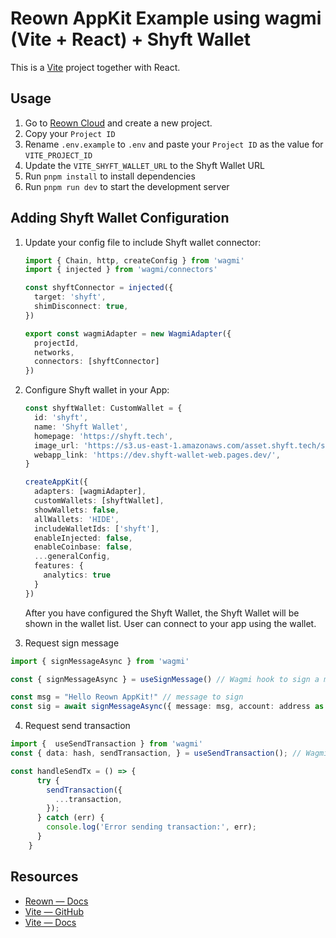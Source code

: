 # Reown AppKit Example using wagmi (Vite + React) + Shyft Wallet

This is a [Vite](https://vitejs.dev) project together with React.

## Usage

1. Go to [Reown Cloud](https://cloud.reown.com) and create a new project.
2. Copy your `Project ID`
3. Rename `.env.example` to `.env` and paste your `Project ID` as the value for `VITE_PROJECT_ID`
4. Update the `VITE_SHYFT_WALLET_URL` to the Shyft Wallet URL 
5. Run `pnpm install` to install dependencies
6. Run `pnpm run dev` to start the development server

## Adding Shyft Wallet Configuration

1. Update your config file to include Shyft wallet connector:
   ```typescript
   import { Chain, http, createConfig } from 'wagmi'
   import { injected } from 'wagmi/connectors'

   const shyftConnector = injected({
     target: 'shyft',
     shimDisconnect: true,
   })

   export const wagmiAdapter = new WagmiAdapter({
     projectId,
     networks,
     connectors: [shyftConnector]
   })
   ```

2. Configure Shyft wallet in your App:
   ```typescript
   const shyftWallet: CustomWallet = {
     id: 'shyft',
     name: 'Shyft Wallet',
     homepage: 'https://shyft.tech',
     image_url: 'https://s3.us-east-1.amazonaws.com/asset.shyft.tech/shyft-logo-back-128.png',
     webapp_link: 'https://dev.shyft-wallet-web.pages.dev/',
   }

   createAppKit({
     adapters: [wagmiAdapter],
     customWallets: [shyftWallet],
     showWallets: false,
     allWallets: 'HIDE',
     includeWalletIds: ['shyft'],
     enableInjected: false,
     enableCoinbase: false,
     ...generalConfig,
     features: {
       analytics: true
     }
   })
   ```

   After you have configured the Shyft Wallet, the Shyft Wallet will be shown in the wallet list. User can connect to your app using the wallet.

3. Request sign message
```typescript
import { signMessageAsync } from 'wagmi'

const { signMessageAsync } = useSignMessage() // Wagmi hook to sign a message

const msg = "Hello Reown AppKit!" // message to sign
const sig = await signMessageAsync({ message: msg, account: address as Address }); 


```
4. Request send transaction

```typescript
import {  useSendTransaction } from 'wagmi'
const { data: hash, sendTransaction, } = useSendTransaction(); // Wagmi hook to send a transaction

const handleSendTx = () => {
      try {
        sendTransaction({
          ...transaction,
        });
      } catch (err) {
        console.log('Error sending transaction:', err);
      }
    }
```


## Resources

- [Reown — Docs](https://docs.reown.com)
- [Vite — GitHub](https://github.com/vitejs/vite)
- [Vite — Docs](https://vitejs.dev/guide/)


